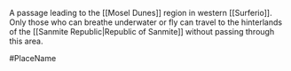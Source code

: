 A passage leading to the <span class="political-bodies-places">[[Mosel Dunes]]</span> region in western <span class="political-bodies-places">[[Surferio]]</span>.
Only those who can breathe underwater or fly can travel to the hinterlands of the <span class="political-bodies-places">[[Sanmite Republic|Republic of Sanmite]]</span> without passing through this area.

#PlaceName